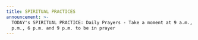 ```yaml
---
title: SPIRITUAL PRACTICES
announcement: >-
  TODAY's SPIRITUAL PRACTICE: Daily Prayers - Take a moment at 9 a.m., noon, 3
  p.m., 6 p.m. and 9 p.m. to be in prayer
---
```

